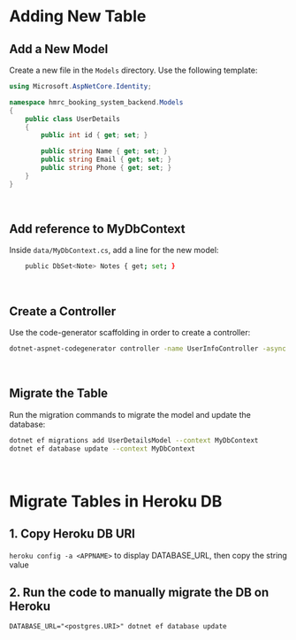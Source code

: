 # Adding New Table

## Add a New Model

Create a new file in the `Models` directory. Use the following template:

```cs
using Microsoft.AspNetCore.Identity;

namespace hmrc_booking_system_backend.Models
{
    public class UserDetails
    {
        public int id { get; set; }

        public string Name { get; set; }
        public string Email { get; set; }
        public string Phone { get; set; }
    }
}
```
<br>

## Add reference to MyDbContext

Inside `data/MyDbContext.cs`, add a line for the new model:

```bash
    public DbSet<Note> Notes { get; set; }
```
<br>

## Create a Controller

Use the code-generator scaffolding in order to create a controller:

```bash
dotnet-aspnet-codegenerator controller -name UserInfoController -async -api -m UserInfo -dc MyDbContext --relativeFolderPath Controllers
```
<br>

## Migrate the Table

Run the migration commands to migrate the model and update the database:

```bash
dotnet ef migrations add UserDetailsModel --context MyDbContext
dotnet ef database update --context MyDbContext
```
<br>

# Migrate Tables in Heroku DB

## 1. Copy Heroku DB URI

`heroku config -a <APPNAME>` to display DATABASE_URL, then copy the string value

## 2. Run the code to manually migrate the DB on Heroku

`DATABASE_URL="<postgres.URI>" dotnet ef database update`

